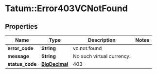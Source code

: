 # Tatum::Error403VCNotFound

## Properties
Name | Type | Description | Notes
------------ | ------------- | ------------- | -------------
**error_code** | **String** | vc.not.found | 
**message** | **String** | No such virtual currency. | 
**status_code** | [**BigDecimal**](BigDecimal.md) | 403 | 

